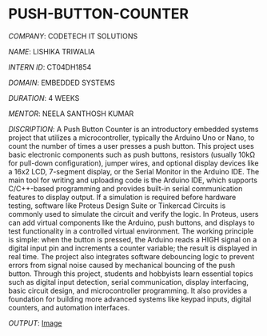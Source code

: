 # PUSH-BUTTON-COUNTER
*COMPANY*: CODETECH IT SOLUTIONS

*NAME*: LISHIKA TRIWALIA

*INTERN ID*: CT04DH1854

*DOMAIN*: EMBEDDED SYSTEMS

*DURATION*: 4 WEEKS

*MENTOR*: NEELA SANTHOSH KUMAR

*DISCRIPTION*: A Push Button Counter is an introductory embedded systems project that utilizes a microcontroller, typically the Arduino Uno or Nano, to count the number of times a user presses a push button. This project uses basic electronic components such as push buttons, resistors (usually 10kΩ for pull-down configuration), jumper wires, and optional display devices like a 16x2 LCD, 7-segment display, or the Serial Monitor in the Arduino IDE. The main tool for writing and uploading code is the Arduino IDE, which supports C/C++-based programming and provides built-in serial communication features to display output. If a simulation is required before hardware testing, software like Proteus Design Suite or Tinkercad Circuits is commonly used to simulate the circuit and verify the logic. In Proteus, users can add virtual components like the Arduino, push buttons, and displays to test functionality in a controlled virtual environment. The working principle is simple: when the button is pressed, the Arduino reads a HIGH signal on a digital input pin and increments a counter variable; the result is displayed in real time. The project also integrates software debouncing logic to prevent errors from signal noise caused by mechanical bouncing of the push button. Through this project, students and hobbyists learn essential topics such as digital input detection, serial communication, display interfacing, basic circuit design, and microcontroller programming. It also provides a foundation for building more advanced systems like keypad inputs, digital counters, and automation interfaces.

*OUTPUT*: 
[Image](https://github.com/user-attachments/assets/fe2f3d0b-b5e1-4388-b381-53bd7e27e364)

